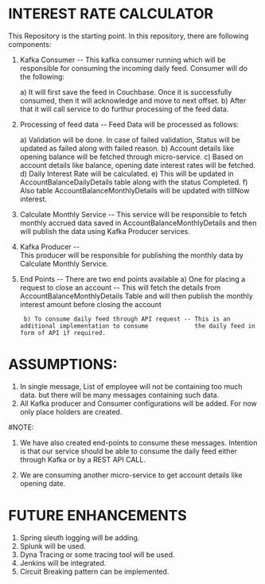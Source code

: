 # INTEREST RATE CALCULATOR

This Repository is the starting point. In this repository, there are following components:
1) Kafka Consumer --  This kafka consumer running which will be responsible for consuming the incoming daily feed. Consumer will do the following:

	a) It will first save the feed in Couchbase. Once it is successfully consumed, then it will 		acknowledge and move to next offset.
	b) After that it will call service to do furthur processing of the feed data.
	
2) Processing of feed data -- Feed Data will be processed as follows:

	a) Validation will be done. In case of failed validation, Status will be updated as failed along 		with failed reason.
	b) Account details like opening balance will be fetched through micro-service.
	c) Based on account details like balance, opening date interest rates will be fetched.
	d) Daily Interest Rate will be calculated.
	e) This will be updated in AccountBalanceDailyDetails table along with the status Completed.
	f) Also table AccountBalanceMonthlyDetails will be updated with tillNow interest.
	
3) Calculate Monthly Service --
	This service will be responsible to fetch monthly accrued data saved in AccountBalanceMonthlyDetails and then will publish the 	data using Kafka Producer services.
	
	
4) Kafka Producer --	
	This producer will be responsible for publishing the monthly data by Calculate Monthly Service.
	
5) End Points --
	There are two end points available
		a) One for placing a request to close an account -- This will fetch the details from AccountBalanceMonthlyDetails Table and 			will then publish the monthly interest amount before closing the account
		
		b) To consume daily feed through API request -- This is an additional implementation to consume 			the daily feed in form of API if required.


# ASSUMPTIONS:
1. In single message, List of employee will not be containing too much data. but there will be many messages containing such data.
2. All Kafka producer and Consumer configurations will be added. For now only place holders are created.

#NOTE:
1) We have also created end-points to consume these messages. Intention is that our service should be able to consume the daily feed either through Kafka or by a REST API CALL.

2) We are consuming another micro-service to get account details like opening date.


# FUTURE ENHANCEMENTS
1. Spring sleuth logging will be adding.
2. Splunk will be used.
3. Dyna Tracing or some tracing tool will be used.
4. Jenkins will be integrated.
5. Circuit Breaking pattern can be implemented.

